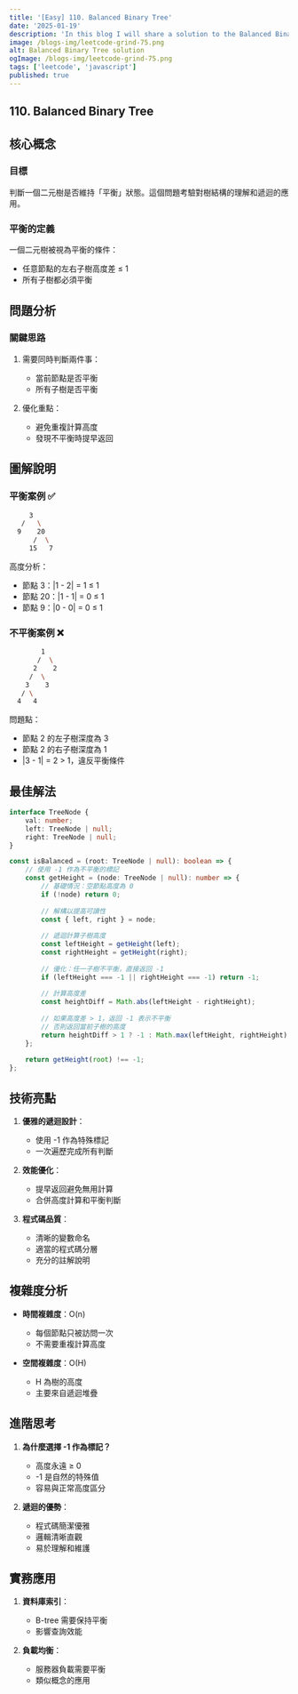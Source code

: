 ```yaml
---
title: '[Easy] 110. Balanced Binary Tree'
date: '2025-01-19'
description: 'In this blog I will share a solution to the Balanced Binary Tree problem'
image: /blogs-img/leetcode-grind-75.png
alt: Balanced Binary Tree solution
ogImage: /blogs-img/leetcode-grind-75.png
tags: ['leetcode', 'javascript']
published: true
---
```


## 110. Balanced Binary Tree

## 核心概念

### 目標

判斷一個二元樹是否維持「平衡」狀態。這個問題考驗對樹結構的理解和遞迴的應用。

### 平衡的定義

一個二元樹被視為平衡的條件：

- 任意節點的左右子樹高度差 ≤ 1
- 所有子樹都必須平衡

## 問題分析

### 關鍵思路

1. 需要同時判斷兩件事：
   - 當前節點是否平衡
   - 所有子樹是否平衡

2. 優化重點：
   - 避免重複計算高度
   - 發現不平衡時提早返回

## 圖解說明

### 平衡案例 ✅

```bash
     3
   /   \
  9    20
      /  \
     15   7
```

高度分析：

- 節點 3：|1 - 2| = 1 ≤ 1
- 節點 20：|1 - 1| = 0 ≤ 1
- 節點 9：|0 - 0| = 0 ≤ 1

### 不平衡案例 ❌

```bash
        1
       /  \
      2    2
     /  \
    3    3
   / \
  4   4
```

問題點：

- 節點 2 的左子樹深度為 3
- 節點 2 的右子樹深度為 1
- |3 - 1| = 2 > 1，違反平衡條件

## 最佳解法

```typescript
interface TreeNode {
    val: number;
    left: TreeNode | null;
    right: TreeNode | null;
}

const isBalanced = (root: TreeNode | null): boolean => {
    // 使用 -1 作為不平衡的標記
    const getHeight = (node: TreeNode | null): number => {
        // 基礎情況：空節點高度為 0
        if (!node) return 0;
        
        // 解構以提高可讀性
        const { left, right } = node;
        
        // 遞迴計算子樹高度
        const leftHeight = getHeight(left);
        const rightHeight = getHeight(right);
        
        // 優化：任一子樹不平衡，直接返回 -1
        if (leftHeight === -1 || rightHeight === -1) return -1;
        
        // 計算高度差
        const heightDiff = Math.abs(leftHeight - rightHeight);
        
        // 如果高度差 > 1，返回 -1 表示不平衡
        // 否則返回當前子樹的高度
        return heightDiff > 1 ? -1 : Math.max(leftHeight, rightHeight) + 1;
    };
    
    return getHeight(root) !== -1;
};
```

## 技術亮點

1. **優雅的遞迴設計**：
   - 使用 -1 作為特殊標記
   - 一次遍歷完成所有判斷

2. **效能優化**：
   - 提早返回避免無用計算
   - 合併高度計算和平衡判斷

3. **程式碼品質**：
   - 清晰的變數命名
   - 適當的程式碼分層
   - 充分的註解說明

## 複雜度分析

- **時間複雜度**：O(n)
  - 每個節點只被訪問一次
  - 不需要重複計算高度

- **空間複雜度**：O(H)
  - H 為樹的高度
  - 主要來自遞迴堆疊

## 進階思考

1. **為什麼選擇 -1 作為標記？**
   - 高度永遠 ≥ 0
   - -1 是自然的特殊值
   - 容易與正常高度區分

2. **遞迴的優勢**：
   - 程式碼簡潔優雅
   - 邏輯清晰直觀
   - 易於理解和維護

## 實務應用

1. **資料庫索引**：
   - B-tree 需要保持平衡
   - 影響查詢效能

2. **負載均衡**：
   - 服務器負載需要平衡
   - 類似概念的應用

